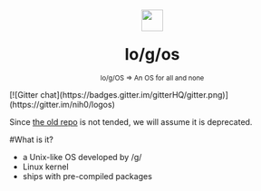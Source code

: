 <h1 align="center">
<sub>
<p><a href="http://logos-linux.org/"><img src="https://avatars3.githubusercontent.com/u/11442270"
      height="38"
      width="38"></a></p>
</sub>
lo/g/os
</h1>
<p align="center">
<sup>
      lo/g/OS => An OS for all and none
</sup>
<br>
</p>
[![Gitter chat](https://badges.gitter.im/gitterHQ/gitter.png)](https://gitter.im/nih0/logos)

Since [the old repo](https://github.com/Gent00man/logos) is not tended, we will assume it is deprecated.

#What is it?
* a Unix-like OS developed by /g/
* Linux kernel
* ships with pre-compiled packages
